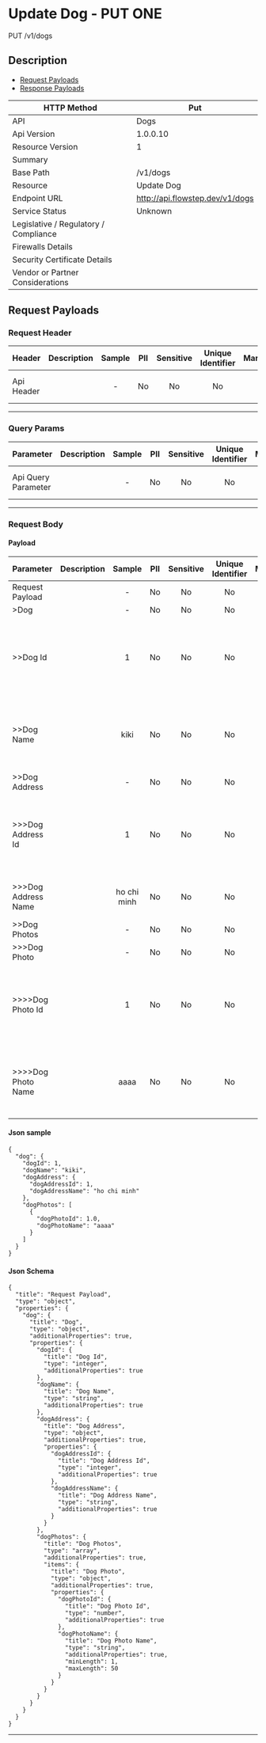 # Update Dog - PUT ONE

PUT /v1/dogs

## Description



* [Request Payloads](#request-payloads)
* [Response Payloads](#response-payloads)

| HTTP Method                           | Put|
| ------------------------------------- | ----------------------------------------------- |
| API                                   | Dogs                                           |
| Api Version                           | 1.0.0.10                                         |
| Resource Version                      | 1                                               |
| Summary                               |                                       |
| Base Path                             | /v1/dogs                                     |
| Resource                              | Update Dog                                      |
| Endpoint URL                          | http://api.flowstep.dev/v1/dogs              |
| Service Status                        | Unknown                                         |
| Legislative / Regulatory / Compliance |                                             |
| Firewalls Details                     |                                              |
| Security Certificate Details          |                                              |
| Vendor or Partner Considerations      |                                             |

## Request Payloads

### Request Header



| Header | Description | Sample | PII | Sensitive | Unique Identifier | Mandatory | Default | Details |
| ------ | :---------: | :----: | :-: | :-------: | :---------------: | :-------: | :-----: | ------- |
| Api Header |  |  -  | No | No | No | No |  -  | Data Type : object<br>  |


---

### Query Params



| Parameter | Description | Sample | PII | Sensitive | Unique Identifier | Mandatory | Default | Details |
| --------- | :---------: | :----: | :-: | :-------: | :---------------: | :-------: | :-----: | ------- |
| Api Query Parameter |  |  -  | No | No | No | No |  -  | Data Type : object<br>  |


---

### Request Body

#### Payload 



| Parameter | Description | Sample | PII | Sensitive | Unique Identifier | Mandatory | Default | Details |
| :----- | :-----: | :-----: | :-----: | :-----: | :-----: | :-----: | :-----: | :----- |
| Request Payload |  |  -  | No | No | No | No |  -  | Data Type : object<br>  |
| >Dog |  |  -  | No | No | No | No |  -  | Data Type : object<br>  |
| >>Dog Id |  | 1 | No | No | No | No |  -  | Data Type : integer<br> Mininum :  - <br> Exclusive Minimum : No<br> Maximum :  - <br> Exclusive Maximum : No<br> Multiple Of :  - <br>  |
| >>Dog Name |  | kiki | No | No | No | No |  -  | Data Type : string<br> Min. length :  - <br> Max. length : No<br> Regex :  - <br> Allow Null : false<br> Faker : name.firstName<br>  |
| >>Dog Address |  |  -  | No | No | No | No |  -  | Data Type : object<br>  |
| >>>Dog Address Id |  | 1 | No | No | No | No |  -  | Data Type : integer<br> Mininum :  - <br> Exclusive Minimum : No<br> Maximum :  - <br> Exclusive Maximum : No<br> Multiple Of :  - <br>  |
| >>>Dog Address Name |  | ho chi minh | No | No | No | No |  -  | Data Type : string<br> Min. length :  - <br> Max. length : No<br> Regex :  - <br>  |
| >>Dog Photos |  |  -  | No | No | No | No |  -  | Data Type : array<br>  |
| >>>Dog Photo |  |  -  | No | No | No | No |  -  | Data Type : object<br>  |
| >>>>Dog Photo Id |  | 1 | No | No | No | No |  -  | Data Type : number<br> Mininum :  - <br> Exclusive Minimum : No<br> Maximum :  - <br> Exclusive Maximum : No<br> Multiple Of :  - <br>  |
| >>>>Dog Photo Name |  | aaaa | No | No | No | No |  -  | Data Type : string<br> Min. length : 1<br> Max. length : No<br> Regex :  - <br> Allow Null : false<br> Faker : address.streetName<br>  |



#### Json sample
```
{
  "dog": {
    "dogId": 1,
    "dogName": "kiki",
    "dogAddress": {
      "dogAddressId": 1,
      "dogAddressName": "ho chi minh"
    },
    "dogPhotos": [
      {
        "dogPhotoId": 1.0,
        "dogPhotoName": "aaaa"
      }
    ]
  }
}
```


#### Json Schema
```
{
  "title": "Request Payload",
  "type": "object",
  "properties": {
    "dog": {
      "title": "Dog",
      "type": "object",
      "additionalProperties": true,
      "properties": {
        "dogId": {
          "title": "Dog Id",
          "type": "integer",
          "additionalProperties": true
        },
        "dogName": {
          "title": "Dog Name",
          "type": "string",
          "additionalProperties": true
        },
        "dogAddress": {
          "title": "Dog Address",
          "type": "object",
          "additionalProperties": true,
          "properties": {
            "dogAddressId": {
              "title": "Dog Address Id",
              "type": "integer",
              "additionalProperties": true
            },
            "dogAddressName": {
              "title": "Dog Address Name",
              "type": "string",
              "additionalProperties": true
            }
          }
        },
        "dogPhotos": {
          "title": "Dog Photos",
          "type": "array",
          "additionalProperties": true,
          "items": {
            "title": "Dog Photo",
            "type": "object",
            "additionalProperties": true,
            "properties": {
              "dogPhotoId": {
                "title": "Dog Photo Id",
                "type": "number",
                "additionalProperties": true
              },
              "dogPhotoName": {
                "title": "Dog Photo Name",
                "type": "string",
                "additionalProperties": true,
                "minLength": 1,
                "maxLength": 50
              }
            }
          }
        }
      }
    }
  }
}
```

---